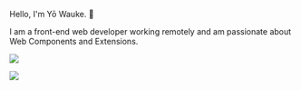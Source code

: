 Hello, I'm Yō Wauke. 👋

I am a front-end web developer working remotely and am passionate about Web Components and Extensions.

![](https://github-readme-stats.vercel.app/api/top-langs?username=piayo&show_icons=true&locale=en&layout=compact)

![](https://skillicons.dev/icons?i=vscode,webpack,html,css,js,ts,jquery,lit,sass,vite,vitest,supabase,wordpress,php,nodejs,npm,figma,github,gitlab,ps,ai,xd)

<!--
**piayo/piayo** is a ✨ _special_ ✨ repository because its `README.md` (this file) appears on your GitHub profile.

Here are some ideas to get you started:

- 🔭 I’m currently working on ...
- 🌱 I’m currently learning ...
- 👯 I’m looking to collaborate on ...
- 🤔 I’m looking for help with ...
- 💬 Ask me about ...
- 📫 How to reach me: ...
- 😄 Pronouns: ...
- ⚡ Fun fact: ...
-->
